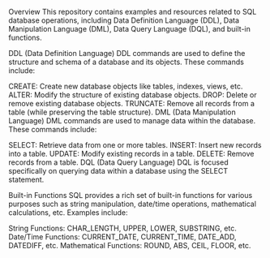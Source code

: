 Overview
This repository contains examples and resources related to SQL database operations, including Data Definition Language (DDL), Data Manipulation Language (DML), Data Query Language (DQL), and built-in functions.

DDL (Data Definition Language)
DDL commands are used to define the structure and schema of a database and its objects. These commands include:

CREATE: Create new database objects like tables, indexes, views, etc.
ALTER: Modify the structure of existing database objects.
DROP: Delete or remove existing database objects.
TRUNCATE: Remove all records from a table (while preserving the table structure).
DML (Data Manipulation Language)
DML commands are used to manage data within the database. These commands include:

SELECT: Retrieve data from one or more tables.
INSERT: Insert new records into a table.
UPDATE: Modify existing records in a table.
DELETE: Remove records from a table.
DQL (Data Query Language)
DQL is focused specifically on querying data within a database using the SELECT statement.

Built-in Functions
SQL provides a rich set of built-in functions for various purposes such as string manipulation, date/time operations, mathematical calculations, etc. Examples include:

String Functions: CHAR_LENGTH, UPPER, LOWER, SUBSTRING, etc.
Date/Time Functions: CURRENT_DATE, CURRENT_TIME, DATE_ADD, DATEDIFF, etc.
Mathematical Functions: ROUND, ABS, CEIL, FLOOR, etc.
